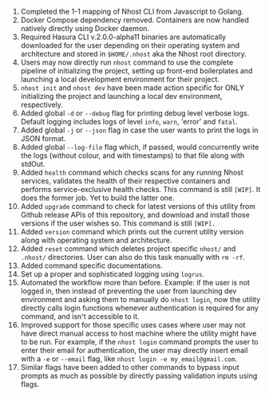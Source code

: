 1. Completed the 1-1 mapping of Nhost CLI from Javascript to Golang.
2. Docker Compose dependency removed. Containers are now handled natively directly using Docker daemon.
3. Required Hasura CLI v.2.0.0-alpha11 binaries are automatically downloaded for the user depending on their operating system and architecture and stored in `$HOME/.nhost` aka the Nhost root directory.
4. Users may now directly run `nhost` command to use the complete pipeline of initializing the project, setting up front-end boilerplates and launching a local development environment for their project.
5. `nhost init` and `nhost dev` have been made action specific for ONLY initializing the project and launching a local dev environment, respectively.
6. Added global `-d` or `--debug` flag for printing debug level verbose logs. Default logging includes logs of level `info`, `warn`, 'error' and `fatal`.
7. Added global `-j` or `--json` flag in case the user wants to print the logs in JSON format.
8. Added global `--log-file` flag which, if passed, would concurrently write the logs (without colour, and with timestamps) to that file along with stdOut.
9. Added `health` command which checks scans for any running Nhost services, validates the health of their respective containers and performs service-exclusive health checks. This command is still `[WIP]`. It does the former job. Yet to build the latter one.
10. Added `upgrade` command to check for latest versions of this utility from Github release APIs of this repository, and download and install those versions if the user wishes so. This command is still `[WIP].`
11. Added `version` command which prints out the current utility version along with operating system and architecture.
12. Added `reset` command which deletes project specific `nhost/` and `.nhost/` directories. User can also do this task manually with `rm -rf`.
13. Added command specific documentations.
14. Set up a proper and sophisticated logging using `logrus`.
15. Automated the workflow more than before. Example: if the user is not logged in, then instead of preventing the user from launching dev environment and asking them to manually do `nhost login`, now the utility directly calls login functions whenever authentication is required for any command, and isn't accessible to it.
16. Improved support for those specific uses cases where user may not have direct manual access to host machine where the utility might have to be run. For example, if the `nhost login` command prompts the user to enter their email for authentication, the user may directly insert email with a `-e` or `--email` flag, like `nhost login -e my_email@gmail.com`.
17. Similar flags have been added to other commands to bypass input prompts as much as possible by directly passing validation inputs using flags.